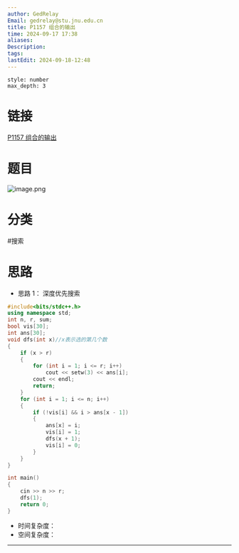```yaml
---
author: GedRelay
Email: gedrelay@stu.jnu.edu.cn
title: P1157 组合的输出
time: 2024-09-17 17:38
aliases: 
Description: 
tags: 
lastEdit: 2024-09-18-12:48
---
```


```toc
style: number
max_depth: 3
```

# 链接
[P1157 组合的输出](https://www.luogu.com.cn/problem/P1157) 

# 题目
![image.png](https://ged-pic-bed.oss-cn-guangzhou.aliyuncs.com/img/202409171739714.png)


# 分类
#搜索 

# 思路
- 思路 1：
深度优先搜索


```cpp
#include<bits/stdc++.h>
using namespace std;
int n, r, sum;
bool vis[30];
int ans[30];
void dfs(int x)//x表示选的第几个数
{
	if (x > r)
	{
		for (int i = 1; i <= r; i++)
			cout << setw(3) << ans[i];
		cout << endl;
		return;
	}
	for (int i = 1; i <= n; i++)
	{
		if (!vis[i] && i > ans[x - 1])
		{
			ans[x] = i;
			vis[i] = 1;
			dfs(x + 1);
			vis[i] = 0;
		}
	}
}

int main()
{
	cin >> n >> r;
	dfs(1);
	return 0;
}
```


- 时间复杂度：
- 空间复杂度：


---

